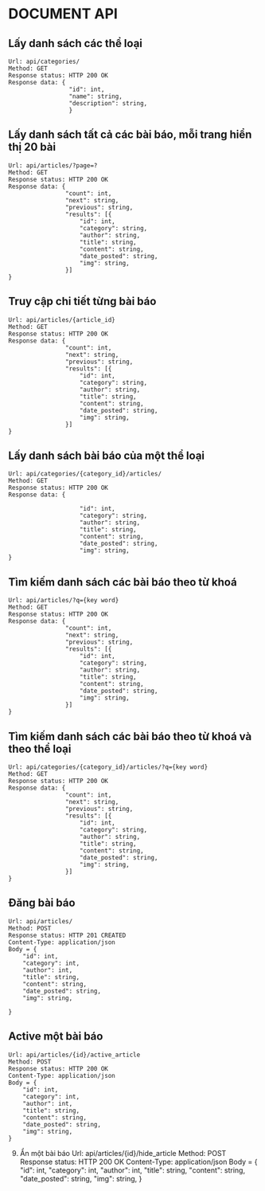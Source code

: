 # DOCUMENT API

## Lấy danh sách các thể loại
    Url: api/categories/
    Method: GET
    Response status: HTTP 200 OK
    Response data: {
                     "id": int,
                     "name": string,
                     "description": string,
                     }

## Lấy danh sách tất cả các bài báo, mỗi trang hiển thị 20 bài
    Url: api/articles/?page=?
    Method: GET
    Response status: HTTP 200 OK
    Response data: {
                    "count": int,
                    "next": string,
                    "previous": string,
                    "results": [{
                        "id": int,
                        "category": string,
                        "author": string,
                        "title": string,
                        "content": string,
                        "date_posted": string,
                        "img": string,
                    }]
    }


## Truy cập chi tiết từng bài báo
    Url: api/articles/{article_id}
    Method: GET
    Response status: HTTP 200 OK
    Response data: {
                    "count": int,
                    "next": string,
                    "previous": string,
                    "results": [{
                        "id": int,
                        "category": string,
                        "author": string,
                        "title": string,
                        "content": string,
                        "date_posted": string,
                        "img": string,
                    }]
    }

## Lấy danh sách bài báo của một thể loại
    Url: api/categories/{category_id}/articles/
    Method: GET
    Response status: HTTP 200 OK
    Response data: {
                    
                        "id": int,
                        "category": string,
                        "author": string,
                        "title": string,
                        "content": string,
                        "date_posted": string,
                        "img": string,
    }

## Tìm kiếm danh sách các bài báo theo từ khoá
    Url: api/articles/?q={key word}
    Method: GET
    Response status: HTTP 200 OK
    Response data: {
                    "count": int,
                    "next": string,
                    "previous": string,
                    "results": [{
                        "id": int,
                        "category": string,
                        "author": string,
                        "title": string,
                        "content": string,
                        "date_posted": string,
                        "img": string,
                    }]
    }

## Tìm kiếm danh sách các bài báo theo từ khoá và theo thể loại
    Url: api/categories/{category_id}/articles/?q={key word}
    Method: GET
    Response status: HTTP 200 OK
    Response data: {
                    "count": int,
                    "next": string,
                    "previous": string,
                    "results": [{
                        "id": int,
                        "category": string,
                        "author": string,
                        "title": string,
                        "content": string,
                        "date_posted": string,
                        "img": string,
                    }]
    }

## Đăng bài báo
    Url: api/articles/
    Method: POST
    Response status: HTTP 201 CREATED
    Content-Type: application/json
    Body = {
        "id": int,
        "category": int,
        "author": int,
        "title": string,
        "content": string,
        "date_posted": string,
        "img": string,

    }

## Active một bài báo
    Url: api/articles/{id}/active_article
    Method: POST
    Response status: HTTP 200 OK
    Content-Type: application/json
    Body = {
        "id": int,
        "category": int,
        "author": int,
        "title": string,
        "content": string,
        "date_posted": string,
        "img": string,
    }

9. Ẩn một bài báo
    Url: api/articles/{id}/hide_article
    Method: POST
    Response status: HTTP 200 OK
    Content-Type: application/json
    Body = {
        "id": int,
        "category": int,
        "author": int,
        "title": string,
        "content": string,
        "date_posted": string,
        "img": string,
    }
